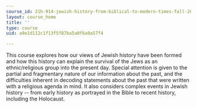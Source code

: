 ```yaml
---
course_id: 21h-914-jewish-history-from-biblical-to-modern-times-fall-2007
layout: course_home
title: ''
type: course
uid: a9e1d112c1f13f5f87ba5a0f6a9a57f4

---
```

This course explores how our views of Jewish history have been formed and how this history can explain the survival of the Jews as an ethnic/religious group into the present day. Special attention is given to the partial and fragmentary nature of our information about the past, and the difficulties inherent in decoding statements about the past that were written with a religious agenda in mind. It also considers complex events in Jewish history -- from early history as portrayed in the Bible to recent history, including the Holocaust.
